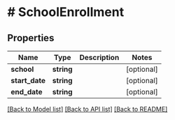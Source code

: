 # # SchoolEnrollment

## Properties

Name | Type | Description | Notes
------------ | ------------- | ------------- | -------------
**school** | **string** |  | [optional]
**start_date** | **string** |  | [optional]
**end_date** | **string** |  | [optional]

[[Back to Model list]](../../README.md#models) [[Back to API list]](../../README.md#endpoints) [[Back to README]](../../README.md)
